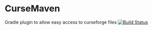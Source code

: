 # CurseMaven
Gradle plugin to allow easy access to curseforge files
[![Build Status](https://travis-ci.org/Wyn-Price/CurseMaven.svg?branch=master)](https://travis-ci.org/Wyn-Price/CurseMaven)

